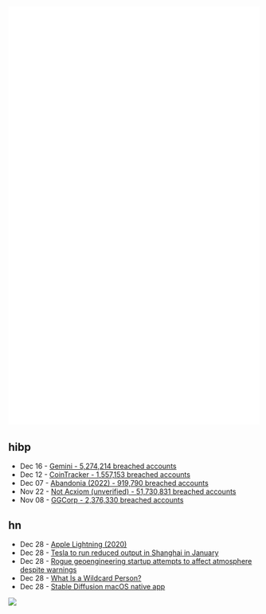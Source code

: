 ![Metrics](https://raw.githubusercontent.com/phixion/phixion/master/metrics.svg)

## hibp

<!--
for https://github.com/phixion/phixion/blob/main/.github/workflows/feeds.yml
-->
<!--START_SECTION:haveibeenpwnd-->
- Dec 16 - [Gemini - 5,274,214 breached accounts](https://haveibeenpwned.com/PwnedWebsites#Gemini)
- Dec 12 - [CoinTracker - 1,557,153 breached accounts](https://haveibeenpwned.com/PwnedWebsites#CoinTracker)
- Dec 07 - [Abandonia (2022) - 919,790 breached accounts](https://haveibeenpwned.com/PwnedWebsites#Abandonia2022)
- Nov 22 - [Not Acxiom (unverified) - 51,730,831 breached accounts](https://haveibeenpwned.com/PwnedWebsites#NotAcxiom)
- Nov 08 - [GGCorp - 2,376,330 breached accounts](https://haveibeenpwned.com/PwnedWebsites#GGCorp)
<!--END_SECTION:haveibeenpwnd-->

## hn

<!--
for https://github.com/phixion/phixion/blob/main/.github/workflows/feeds.yml
-->
<!--START_SECTION:hn-->
- Dec 28 - [Apple Lightning (2020)](https://nyansatan.github.io/lightning/)
- Dec 28 - [Tesla to run reduced output in Shanghai in January](https://www.reuters.com/business/autos-transportation/tesla-run-reduced-output-shanghai-january-plan-shows-2022-12-27/)
- Dec 28 - [Rogue geoengineering startup attempts to affect atmosphere despite warnings](https://www.jpost.com/environment-and-climate-change/article-725984)
- Dec 28 - [What Is a Wildcard Person?](https://wildcardpeople.com/what-is-a-wildcard-person)
- Dec 28 - [Stable Diffusion macOS native app](https://github.com/justjake/Gauss)
<!--END_SECTION:hn-->

<!--
for https://yhype.me
-->
![](https://hit.yhype.me/github/profile?user_id=13013670)
